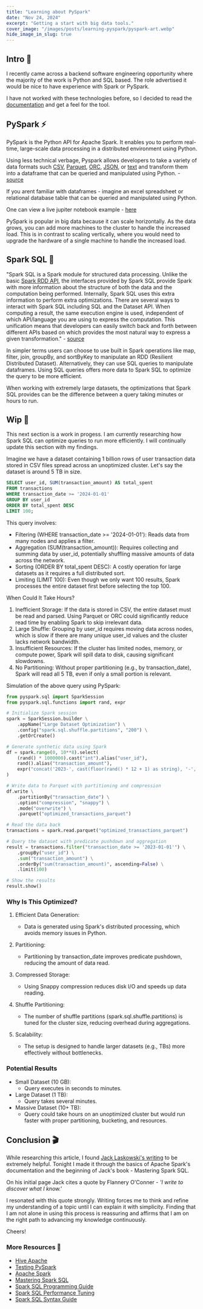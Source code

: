 ```yaml
---
title: "Learning about PySpark"
date: "Nov 24, 2024"
excerpt: "Getting a start with big data tools."
cover_image: "/images/posts/learning-pyspark/pyspark-art.webp"
hide_image_in_slug: true
---
```


## Intro 🐍

I recently came across a backend software engineering opportunity where the majority of the work is Python and SQL based. The role advertised it would be nice to have experience with Spark or PySpark.

I have not worked with these technologies before, so I decided to read the [documentation](https://spark.apache.org/docs/latest/api/python/index.html) and get a feel for the tool.

## PySpark ⚡️

PySpark is the Python API for Apache Spark. It enables you to perform real-time, large-scale data processing in a distributed environment using Python.

Using less technical verbage, Pyspark allows developers to take a variety of data formats such [CSV](https://en.wikipedia.org/wiki/Comma-separated_values), [Parquet](https://en.wikipedia.org/wiki/Apache_Parquet), [ORC](https://en.wikipedia.org/wiki/Apache_ORC), [JSON](https://en.wikipedia.org/wiki/JSON), or [text](https://en.wikipedia.org/wiki/Text_file) and transform them into a dataframe that can be queried and manipulated using Python. - [source](https://spark.apache.org/docs/latest/sql-data-sources.html)

If you arent familiar with dataframes - imagine an excel spreadsheet or relational database table that can be queried and manipulated using Python.

One can view a live jupiter notebook example - [here](https://mybinder.org/v2/gh/apache/spark/32232e9ed33?filepath=python%2Fdocs%2Fsource%2Fgetting_started%2Fquickstart_df.ipynb)

PySpark is popular in big data because it can scale horizontally. As the data grows, you can add more machines to the cluster to handle the increased load. This is in contrast to scaling vertically, where you would need to upgrade the hardware of a single machine to handle the increased load.

## Spark SQL 📀

"Spark SQL is a Spark module for structured data processing. Unlike the basic [Spark RDD API](https://spark.apache.org/docs/latest/rdd-programming-guide.html#basics), the interfaces provided by Spark SQL provide Spark with more information about the structure of both the data and the computation being performed. Internally, Spark SQL uses this extra information to perform extra optimizations. There are several ways to interact with Spark SQL including SQL and the Dataset API. When computing a result, the same execution engine is used, independent of which API/language you are using to express the computation. This unification means that developers can easily switch back and forth between different APIs based on which provides the most natural way to express a given transformation." - [source](https://spark.apache.org/docs/latest/sql-programming-guide.html)

In simpler terms users can choose to use built in Spark operations like map, filter, join, groupBy, and sortByKey to manipulate an RDD (Resilient Distributed Dataset). Alternatively, they can use SQL queries to manipulate dataframes. Using SQL queries offers more data to Spark SQL to optimize the query to be more efficient.

When working with extremely large datasets, the optimizations that Spark SQL provides can be the difference between a query taking minutes or hours to run.

## Wip 🚧

This next section is a work in progess. I am currently researching how Spark SQL can optimize queries to run more efficiently. I will continually update this section with my findings.

Imagine we have a dataset containing 1 billion rows of user transaction data stored in CSV files spread across an unoptimized cluster. Let's say the dataset is around 5 TB in size.

```sql
SELECT user_id, SUM(transaction_amount) AS total_spent
FROM transactions
WHERE transaction_date >= '2024-01-01'
GROUP BY user_id
ORDER BY total_spent DESC
LIMIT 100;
```

This query involves:

- Filtering (WHERE transaction_date >= '2024-01-01'): Reads data from many nodes and applies a filter.
- Aggregation (SUM(transaction_amount)): Requires collecting and summing data by user_id, potentially shuffling massive amounts of data across the network.
- Sorting (ORDER BY total_spent DESC): A costly operation for large datasets as it requires a full distributed sort.
- Limiting (LIMIT 100): Even though we only want 100 results, Spark processes the entire dataset first before selecting the top 100.

When Could It Take Hours?

1. Inefficient Storage: If the data is stored in CSV, the entire dataset must be read and parsed. Using Parquet or ORC could significantly reduce read time by enabling Spark to skip irrelevant data.
2. Large Shuffle: Grouping by user_id requires moving data across nodes, which is slow if there are many unique user_id values and the cluster lacks network bandwidth.
3. Insufficient Resources: If the cluster has limited nodes, memory, or compute power, Spark will spill data to disk, causing significant slowdowns.
4. No Partitioning: Without proper partitioning (e.g., by transaction_date), Spark will read all 5 TB, even if only a small portion is relevant.

Simulation of the above query using PySpark:

```python
from pyspark.sql import SparkSession
from pyspark.sql.functions import rand, expr

# Initialize Spark session
spark = SparkSession.builder \
    .appName("Large Dataset Optimization") \
    .config("spark.sql.shuffle.partitions", "200") \
    .getOrCreate()

# Generate synthetic data using Spark
df = spark.range(0, 10**8).select(
    (rand() * 1000000).cast("int").alias("user_id"),
    rand().alias("transaction_amount"),
    expr("concat('2023-', cast(floor(rand() * 12 + 1) as string), '-', cast(floor(rand() * 28 + 1) as string))").alias("transaction_date")
)

# Write data to Parquet with partitioning and compression
df.write \
    .partitionBy("transaction_date") \
    .option("compression", "snappy") \
    .mode("overwrite") \
    .parquet("optimized_transactions_parquet")

# Read the data back
transactions = spark.read.parquet("optimized_transactions_parquet")

# Query the dataset with predicate pushdown and aggregation
result = transactions.filter("transaction_date >= '2023-01-01'") \
    .groupBy("user_id") \
    .sum("transaction_amount") \
    .orderBy("sum(transaction_amount)", ascending=False) \
    .limit(100)

# Show the results
result.show()
```

### Why Is This Optimized?

1. Efficient Data Generation:

   - Data is generated using Spark's distributed processing, which avoids memory issues in Python.

2. Partitioning:
   - Partitioning by transaction_date improves predicate pushdown, reducing the amount of data read.
3. Compressed Storage:

   - Using Snappy compression reduces disk I/O and speeds up data reading.

4. Shuffle Partitioning:
   - The number of shuffle partitions (spark.sql.shuffle.partitions) is tuned for the cluster size, reducing overhead during aggregations.
5. Scalability:
   - The setup is designed to handle larger datasets (e.g., TBs) more effectively without bottlenecks.

### Potential Results

- Small Dataset (10 GB):
  - Query executes in seconds to minutes.
- Large Dataset (1 TB):
  - Query takes several minutes.
- Massive Dataset (10+ TB):
  - Query could take hours on an unoptimized cluster but would run faster with proper partitioning, bucketing, and resources.

## Conclusion 🎬

While researching this article, I found [Jack Laskowski's writing](https://jaceklaskowski.gitbooks.io/mastering-spark-sql/content/) to be extremely helpful. Tonight I made it through the basics of Apache Spark's documentation and the beginning of Jack's book - Mastering Spark SQL.

On his initial page Jack cites a quote by Flannery O'Conner - _'I write to discover what I know.'_

I resonated with this quote strongly. Writing forces me to think and refine my understanding of a topic until I can explain it with simplicity. Finding that I am not alone in using this process is reassuring and affirms that I am on the right path to advancing my knowledge continuously.

Cheers!

### More Resources 👏

- [Hive Apache](https://hive.apache.org/)
- [Testing PySpark](https://spark.apache.org/docs/latest/api/python/getting_started/testing_pyspark.html)
- [Apache Spark](https://spark.apache.org/docs/latest/index.html)
- [Mastering Spark SQL](https://jaceklaskowski.gitbooks.io/mastering-spark-sql/content/)
- [Spark SQL Programming Guide](https://spark.apache.org/docs/latest/sql-programming-guide.html)
- [Spark SQL Performance Tuning](https://spark.apache.org/docs/latest/sql-performance-tuning.html)
- [Spark SQL Syntax Guide](https://spark.apache.org/docs/latest/sql-ref-syntax.html)
